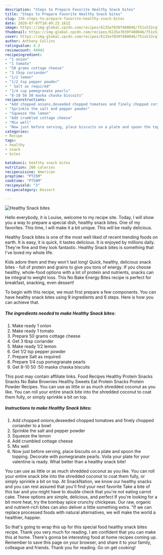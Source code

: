 ```yaml
---
description: "Steps to Prepare Favorite Healthy Snack bites"
title: "Steps to Prepare Favorite Healthy Snack bites"
slug: 236-steps-to-prepare-favorite-healthy-snack-bites
date: 2020-07-07T10:49:23.161Z
image: https://img-global.cpcdn.com/recipes/6135e7039f480046/751x532cq70/healthy-snack-bites-recipe-main-photo.jpg
thumbnail: https://img-global.cpcdn.com/recipes/6135e7039f480046/751x532cq70/healthy-snack-bites-recipe-main-photo.jpg
cover: https://img-global.cpcdn.com/recipes/6135e7039f480046/751x532cq70/healthy-snack-bites-recipe-main-photo.jpg
author: Anthony Collins
ratingvalue: 4.3
reviewcount: 44942
recipeingredient:
- "1 onion"
- "1 tomato"
- "50 grams cottage cheese"
- "3 tbsp coriander"
- "1/2 lemon"
- "1/2 tsp pepper powder"
- " Salt as required"
- "1/4 cup pomegranate pearls"
- "8-10 50 50 maska chaska biscuits"
recipeinstructions:
- "Add chopped onions,deseeded chopped tomatoes and finely chopped coriander to a bowl"
- "Sprinkle the salt and pepper powder"
- "Squeeze the lemon"
- "Add crumbled cottage cheese"
- "Mix well"
- "Now just before serving, place biscuits on a plate and spoon the topping. Decorate with pomegranate pearls. Voila your plate for your valentine is ready. What better than a healthy snack bite!"
categories:
- Recipe
tags:
- healthy
- snack
- bites

katakunci: healthy snack bites 
nutrition: 260 calories
recipecuisine: American
preptime: "PT25M"
cooktime: "PT58M"
recipeyield: "3"
recipecategory: Dessert

---
```



![Healthy Snack bites](https://img-global.cpcdn.com/recipes/6135e7039f480046/751x532cq70/healthy-snack-bites-recipe-main-photo.jpg)

Hello everybody, it is Louise, welcome to my recipe site. Today, I will show you a way to prepare a special dish, healthy snack bites. One of my favorites. This time, I will make it a bit unique. This will be really delicious.

Healthy Snack bites is one of the most well liked of recent trending foods on earth. It is easy, it is quick, it tastes delicious. It is enjoyed by millions daily. They're fine and they look fantastic. Healthy Snack bites is something that I've loved my whole life.

Kids adore them and they won&#39;t last long! Quick, healthy, delicious snack bites - full of protein and grains to give you tons of energy. If you choose healthy, whole-food options with a lot of protein and nutrients, snacks can be integral to weight loss. This No Bake Energy Bites recipe is perfect for breakfast, snacking, even dessert!


To begin with this recipe, we must first prepare a few components. You can have healthy snack bites using 9 ingredients and 6 steps. Here is how you can achieve that.

<!--inarticleads1-->

##### The ingredients needed to make Healthy Snack bites:

1. Make ready 1 onion
1. Make ready 1 tomato
1. Prepare 50 grams cottage cheese
1. Get 3 tbsp coriander
1. Make ready 1/2 lemon
1. Get 1/2 tsp pepper powder
1. Prepare  Salt as required
1. Prepare 1/4 cup pomegranate pearls
1. Get 8-10 50 :50 maska chaska biscuits


This post may contain affiliate links. Food Recipes Healthy Protein Snacks Snacks No Bake Brownies Healthy Sweets Eat Protein Snacks Protein Powder Recipes. You can use as little or as much shredded coconut as you like. You can roll your entire snack bite into the shredded coconut to coat them fully, or simply sprinkle a bit on top. 

<!--inarticleads2-->

##### Instructions to make Healthy Snack bites:

1. Add chopped onions,deseeded chopped tomatoes and finely chopped coriander to a bowl
1. Sprinkle the salt and pepper powder
1. Squeeze the lemon
1. Add crumbled cottage cheese
1. Mix well
1. Now just before serving, place biscuits on a plate and spoon the topping. Decorate with pomegranate pearls. Voila your plate for your valentine is ready. What better than a healthy snack bite!


You can use as little or as much shredded coconut as you like. You can roll your entire snack bite into the shredded coconut to coat them fully, or simply sprinkle a bit on top. At SnackNation, we know our healthy snacks and you can rest assured that you&#39;ll find your next favorite Take a bite of this bar and you might have to double check that you&#39;re not eating carrot cake. These options are simple, delicious, and perfect If you&#39;re looking for a bit more heat, try the bombay spice crunchy chickpeas. Our raw, organic and nutrient-rich bites can also deliver a little something extra. &#34;If we can replace processed foods with natural alternatives, we will make the world a healthier, happier. 

So that's going to wrap this up for this special food healthy snack bites recipe. Thank you very much for reading. I am confident that you can make this at home. There's gonna be interesting food at home recipes coming up. Remember to save this page on your browser, and share it to your family, colleague and friends. Thank you for reading. Go on get cooking!
